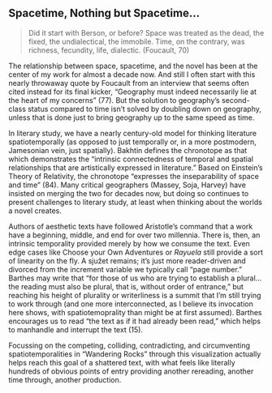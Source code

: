 ## Spacetime, Nothing but Spacetime…

> Did it start with Berson, or before? Space was treated as the dead, the
> fixed, the undialectical, the immobile. Time, on the contrary, was richness,
> fecundity, life, dialectic. (Foucault, 70)

The relationship between space, spacetime, and the novel has been at the center
of my work for almost a decade now. And still I often start with this nearly
throwaway quote by Foucault from an interview that seems often cited instead
for its final kicker, “Geography must indeed necessarily lie at the heart of my
concerns” (77). But the solution to geography’s second-class status compared to
time isn’t solved by doubling down on geography, unless that is done just to
bring geography up to the same speed as time. 

In literary study, we have a nearly century-old model for thinking literature
spatiotemporally (as opposed to just temporally or, in a more postmodern,
Jamesonian vein, just spatially). Bakhtin defines the chronotope as that which
demonstrates the “intrinsic connectedness of temporal and spatial relationships
that are artistically expressed in literature.” Based on Einstein’s Theory of
Relativity, the chronotope “expresses the inseparability of space and time”
(84). Many critical geographers (Massey, Soja, Harvey) have insisted on
merging the two for decades now, but doing so continues to present challenges
to literary study, at least when thinking about the worlds a novel creates.

Authors of aesthetic texts have followed Aristotle’s command that a work have a
beginning, middle, and end for over two millennia. There is, then, an intrinsic
temporality provided merely by how we consume the text. Even edge cases like
Choose your Own Adventures or _Rayuela_ still provide a sort of linearity on
the fly. A sjužet remains; it’s just more reader-driven and divorced from the
increment variable we typically call “page number.” Barthes may write that “for
those of us who are trying to establish a plural… the reading must also be
plural, that is, without order of entrance,” but reaching his height of
plurality or writerliness is a summit that I’m still trying to work through
(and one more interconnected, as I believe its invocation here shows, with
spatiotemoprality than might be at first assumed). Barthes encourages us to
read “the text as if it had already been read,” which helps to manhandle and
interrupt the text (15).

Focussing on the competing, colliding, contradicting, and circumventing
spatiotemporalities in “Wandering Rocks” through this visualization actually
helps reach this goal of a shattered text, with what feels like literally
hundreds of obvious points of entry providing another rereading, another time
through, another production.
